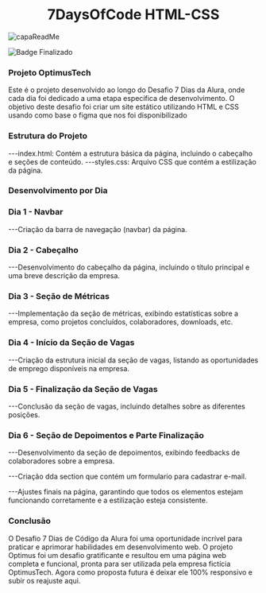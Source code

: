 <h1 align="center"> 7DaysOfCode HTML-CSS </h1>

![capaReadMe](https://github.com/ovattsuG/7DaysOfCode-HTML-CSS/assets/112031013/a081e29e-1b9e-42a5-bee8-e223182d898c)

![Badge Finalizado](http://img.shields.io/static/v1?label=STATUS&message=FINALIZADO&color=BLUE&style=for-the-badge)

<h3>Projeto OptimusTech </h3>
<span>Este é o projeto desenvolvido ao longo do Desafio 7 Dias da Alura, onde cada dia foi dedicado a uma etapa específica de desenvolvimento. O objetivo deste desafio foi criar um site estático utilizando HTML e CSS usando como base o figma que nos foi disponibilizado</span>
<h3>Estrutura do Projeto</h3>
---index.html: Contém a estrutura básica da página, incluindo o cabeçalho e seções de conteúdo.
---styles.css: Arquivo CSS que contém a estilização da página.
<h3>Desenvolvimento por Dia</h3>

<h3>Dia 1 - Navbar</h3>
---Criação da barra de navegação (navbar) da página.

<h3>Dia 2 - Cabeçalho</h3>
---Desenvolvimento do cabeçalho da página, incluindo o título principal e uma breve descrição da empresa.

<h3>Dia 3 - Seção de Métricas</h3>
---Implementação da seção de métricas, exibindo estatísticas sobre a empresa, como projetos concluídos, colaboradores, downloads, etc.

<h3>Dia 4 - Início da Seção de Vagas</h3>
---Criação da estrutura inicial da seção de vagas, listando as oportunidades de emprego disponíveis na empresa.

<h3>Dia 5 - Finalização da Seção de Vagas</h3>
---Conclusão da seção de vagas, incluindo detalhes sobre as diferentes posições.

<h3>Dia 6 - Seção de Depoimentos e Parte Finalização</h3>
---Desenvolvimento da seção de depoimentos, exibindo feedbacks de colaboradores sobre a empresa.

---Criação dda section que contém um formulario para cadastrar e-mail.

---Ajustes finais na página, garantindo que todos os elementos estejam funcionando corretamente e a estilização esteja consistente.


<h3>Conclusão</h3>
O Desafio 7 Dias de Código da Alura foi uma oportunidade incrível para praticar e aprimorar habilidades em desenvolvimento web. O projeto Optimus foi um desafio gratificante e resultou em uma página web completa e funcional, pronta para ser utilizada pela empresa fictícia OptimusTech. Agora como proposta futura é deixar ele 100% responsivo e subir os reajuste aqui.
